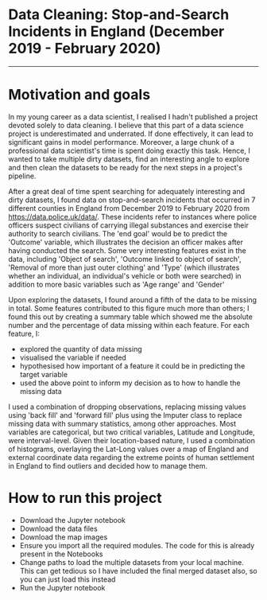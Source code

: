 # Data Cleaning: Stop-and-Search Incidents in England (December 2019 - February 2020)

***

# Motivation and goals

In my young career as a data scientist, I realised I hadn't published a project devoted solely to data cleaning. I believe that
this part of a data science project is underestimated and underrated. If done effectively, it can lead to significant gains in
model performance. Moreover, a large chunk of a professional data scientist's time is spent doing exactly this task. Hence, I
wanted to take multiple dirty datasets, find an interesting angle to explore and then clean the datasets to be ready for the 
next steps in a project's pipeline.

After a great deal of time spent searching for adequately interesting and dirty datasets, I found data on stop-and-search 
incidents that occurred in 7 different counties in England from December 2019 to February 2020 from https://data.police.uk/data/. These incidents refer to instances
where police officers suspect civilians of carrying illegal substances and exercise their authority to search civilians. The 'end
goal' would be to predict the 'Outcome' variable, which illustrates the decision an officer makes after having conducted the search. Some very interesting features exist in the data, including 'Object of search', 'Outcome linked to object of search',
'Removal of more than just outer clothing' and 'Type' (which illustrates whether an individual, an individual's vehicle or both were searched) in addition to more basic variables such as 'Age range' and 'Gender'

Upon exploring the datasets, I found around a fifth of the data to be missing in total. Some features contributed to this figure much more than others; I found this out by creating a summary table which showed me the absolute number and the percentage of data missing within each feature. For each feature, I:

- explored the quantity of data missing
- visualised the variable if needed
- hypothesised how important of a feature it could be in predicting the target variable
- used the above point to inform my decision as to how to handle the missing data

I used a combination of dropping observations, replacing missing values using 'back fill' and 'forward fill' plus using the Imputer
class to replace missing data with summary statistics, among other approaches. Most variables are categorical, but two critical
variables, Latitude and Longitude, were interval-level. Given their location-based nature, I used a combination of histograms, 
overlaying the Lat-Long values over a map of England and external coordinate data regarding the extreme points of human settlement
in England to find outliers and decided how to manage them.


# How to run this project

- Download the Jupyter notebook
- Download the data files
- Download the map images
- Ensure you import all the required modules. The code for this is already present in the Notebooks
- Change paths to load the multiple datasets from your local machine. This can get tedious so I have included the final merged dataset also, so you can just load this instead
- Run the Jupyter notebook
